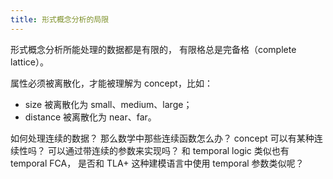 ```yaml
---
title: 形式概念分析的局限
---
```


形式概念分析所能处理的数据都是有限的，
有限格总是完备格（complete lattice）。

属性必须被离散化，才能被理解为 concept，比如：

- size 被离散化为 small、medium、large；
- distance 被离散化为 near、far。

如何处理连续的数据？
那么数学中那些连续函数怎么办？
concept 可以有某种连续性吗？
可以通过带连续的参数来实现吗？
和 temporal logic 类似也有 temporal FCA，
是否和 TLA+ 这种建模语言中使用 temporal 参数类似呢？

